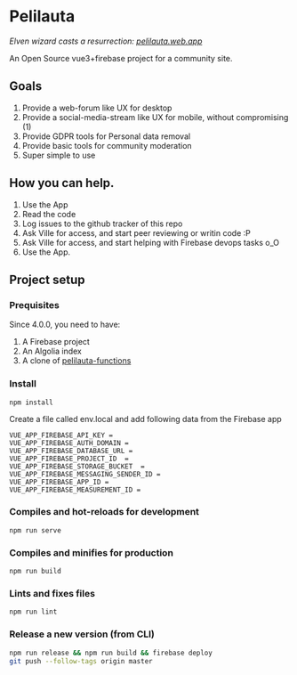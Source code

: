 # Pelilauta

_Elven wizard casts a resurrection: [pelilauta.web.app](https://pelilauta.web.app)_

An Open Source vue3+firebase project for a community site. 

## Goals
1. Provide a web-forum like UX for desktop
2. Provide a social-media-stream like UX for mobile, without compromising (1)
3. Provide GDPR tools for Personal data removal
4. Provide basic tools for community moderation
5. Super simple to use

## How you can help.
1. Use the App
2. Read the code
3. Log issues to the github tracker of this repo
4. Ask Ville for access, and start peer reviewing or writin code :P
5. Ask Ville for access, and start helping with Firebase devops tasks o_O
6. Use the App.

## Project setup

### Prequisites

Since 4.0.0, you need to have:
1. A Firebase project
2. An Algolia index
3. A clone of [pelilauta-functions](https://github.com/villetakanen/pelilauta-functions)

### Install
```
npm install
```

Create a file called env.local and add following data from the Firebase app
```text
VUE_APP_FIREBASE_API_KEY = 
VUE_APP_FIREBASE_AUTH_DOMAIN =  
VUE_APP_FIREBASE_DATABASE_URL = 
VUE_APP_FIREBASE_PROJECT_ID  = 
VUE_APP_FIREBASE_STORAGE_BUCKET  = 
VUE_APP_FIREBASE_MESSAGING_SENDER_ID =
VUE_APP_FIREBASE_APP_ID =
VUE_APP_FIREBASE_MEASUREMENT_ID = 
```

### Compiles and hot-reloads for development
```
npm run serve
```

### Compiles and minifies for production
```
npm run build
```

### Lints and fixes files
```
npm run lint
```

### Release a new version (from CLI)
```bash
npm run release && npm run build && firebase deploy
git push --follow-tags origin master
```
